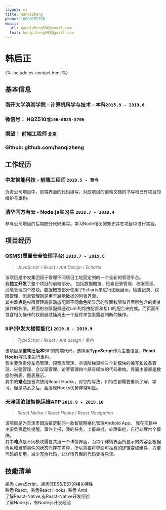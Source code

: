 ```yaml
---
layout: cv
title: HanQizheng
phone: 16600255706
email:
  url: hanqizheng598@gmail.com
  text: hanqizheng598@gmail.com
---
```


# 韩启正

<!--
include contact information from the front matter
Supported arguments:
    - homepage: url, text
    - phone
    - email
-->

{% include cv-contact.html %}

## 基本信息

### 南开大学滨海学院    -   计算机科学与技术 - 本科`2015.9 - 2019.6`

### 微信号： HQZ510`或166-0025-5706`

### 期望： 前端工程师 `北京`

### Github: github.com/hanqizheng


## 工作经历

### **中发智能科技 - 前端工程师** `2019.5 - 至今`

负责公司项目中，前端界面的代码编写，对应项目的前端文档的书写和已有项目的维护与重构。

### **清华同方有云 - Node.js实习生** `2018.7 - 2019.4`

参与公司项目的后端部分代码编写。学习Node相关的知识并在项目中进行实践。

## 项目经历

### **QSMS(质量安全管理平台)** `2019.7 - 2019.8`

> _JavaScript / React / Ant Design / Echarts_

该项目是中发集团用于管理不同项目工地而定制的一个全新的管理平台。<br>
我**独立开发**了整个项目的前端部分。 包括数据概览、检查记录管理、权限管理、消息管理四个模块。数据概览部分使用了Echarts来进行图表展示。检查记录、权限管理、消息管理则是用于展示数据的列表界面。<br>
其中**难点**是权限管理需要动态配置不同角色所显示的界面权限和界面所包含的相关操作的权限。界面的权限配置通过umi的路由配置和接口的配合来完成。而页面所包含相关操作的权限通过抽离出一个组件来包裹需要判断的操作。

### **SIP(中发大楼智能化)** `2019.8 - 2019.9`
> _TypeScript / React / Ant design / 重构_

该项目是**重构旧版本**SIP的前端代码。选择用**TypeScript**作为主要语言，**React Hooks**写法来进行重构。<br>
我主要负责停车场管理、预案库管理、空调阶梯温控三个新模块的编写和设备管理、告警管理、会议室管理、访客管理四个原有模块的代码重构。界面主要都是数据的列表、图表展示。<br>
其中的**难点**是首次使用React Hooks，对它的写法，和特性都需要重新了解，学习。但是熟悉之后，会发现Hooks优势非常明显。

### **天津团泊镇智能运维APP** `2019.9 - 2019.10`
> _React Native / React Hooks / React Navigation_

该项目是为天津市团泊镇定制的一款智能网格化管理Android App。
我在项目中主要负责运维提醒，事件上报，我的任务，上报审批，处理审批，自行处理六个模块。<br>
其中**难点**是不同模块需要共用一个详情界面，而每个详情界面所显示的内容会根据角色和当前事件的状态而存在差异，所以需要将界面可抽离的逻辑变成组件，方便代码的复用，减少冗余代码，让详情界面的代码变得易读。

## 技能清单

熟悉 JavaScript、熟悉其ES6/ES7的相关特性<br>
熟悉 React，熟悉React Hooks, 熟悉 Antd<br>
了解React-Native,有React-Native开发经验<br>
了解Node.js，有Node.js开发经验<br>

<!-- ### Footer

Last updated: May 2013 -->
